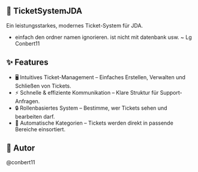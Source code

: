 ## 🚀 TicketSystemJDA
Ein leistungsstarkes, modernes Ticket-System für JDA.
- einfach den ordner namen ignorieren. ist nicht mit datenbank usw. ~ Lg Conbert11

## ✨ Features
- 🖥️ Intuitives Ticket-Management – Einfaches Erstellen, Verwalten und Schließen von Tickets.
- ⚡ Schnelle & effiziente Kommunikation – Klare Struktur für Support-Anfragen.
- 🔒 Rollenbasiertes System – Bestimme, wer Tickets sehen und bearbeiten darf.
- 📌 Automatische Kategorien – Tickets werden direkt in passende Bereiche einsortiert.

## 👤 Autor
@conbert11
